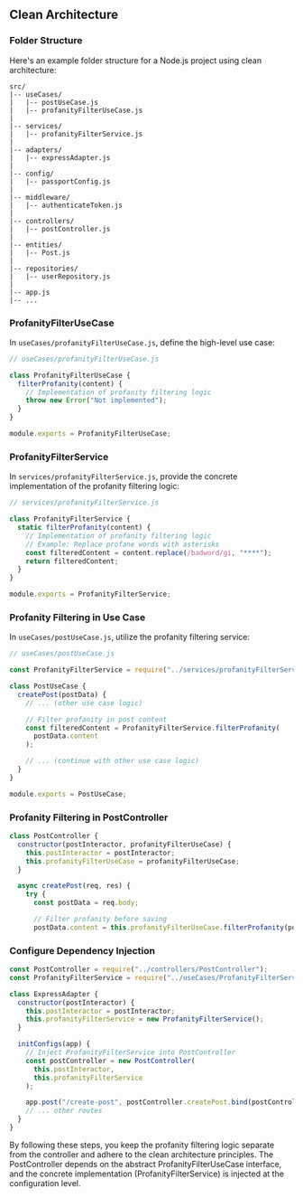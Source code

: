 ## Clean Architecture

### Folder Structure

Here's an example folder structure for a Node.js project using clean architecture:

```plaintext
src/
|-- useCases/
|   |-- postUseCase.js
|   |-- profanityFilterUseCase.js
|
|-- services/
|   |-- profanityFilterService.js
|
|-- adapters/
|   |-- expressAdapter.js
|
|-- config/
|   |-- passportConfig.js
|
|-- middleware/
|   |-- authenticateToken.js
|
|-- controllers/
|   |-- postController.js
|
|-- entities/
|   |-- Post.js
|
|-- repositories/
|   |-- userRepository.js
|
|-- app.js
|-- ...
```

### ProfanityFilterUseCase

In `useCases/profanityFilterUseCase.js`, define the high-level use case:

```javascript
// useCases/profanityFilterUseCase.js

class ProfanityFilterUseCase {
  filterProfanity(content) {
    // Implementation of profanity filtering logic
    throw new Error("Not implemented");
  }
}

module.exports = ProfanityFilterUseCase;
```

### ProfanityFilterService

In `services/profanityFilterService.js`, provide the concrete implementation of the profanity filtering logic:

```javascript
// services/profanityFilterService.js

class ProfanityFilterService {
  static filterProfanity(content) {
    // Implementation of profanity filtering logic
    // Example: Replace profane words with asterisks
    const filteredContent = content.replace(/badword/gi, "****");
    return filteredContent;
  }
}

module.exports = ProfanityFilterService;
```

### Profanity Filtering in Use Case

In `useCases/postUseCase.js`, utilize the profanity filtering service:

```javascript
// useCases/postUseCase.js

const ProfanityFilterService = require("../services/profanityFilterService");

class PostUseCase {
  createPost(postData) {
    // ... (other use case logic)

    // Filter profanity in post content
    const filteredContent = ProfanityFilterService.filterProfanity(
      postData.content
    );

    // ... (continue with other use case logic)
  }
}

module.exports = PostUseCase;
```

### Profanity Filtering in PostController

```javascript
class PostController {
  constructor(postInteractor, profanityFilterUseCase) {
    this.postInteractor = postInteractor;
    this.profanityFilterUseCase = profanityFilterUseCase;
  }

  async createPost(req, res) {
    try {
      const postData = req.body;

      // Filter profanity before saving
      postData.content = this.profanityFilterUseCase.filterProfanity(postData.content);
```

### Configure Dependency Injection

```javascript
const PostController = require("../controllers/PostController");
const ProfanityFilterService = require("../useCases/ProfanityFilterService");

class ExpressAdapter {
  constructor(postInteractor) {
    this.postInteractor = postInteractor;
    this.profanityFilterService = new ProfanityFilterService();
  }

  initConfigs(app) {
    // Inject ProfanityFilterService into PostController
    const postController = new PostController(
      this.postInteractor,
      this.profanityFilterService
    );

    app.post("/create-post", postController.createPost.bind(postController));
    // ... other routes
  }
}
```

By following these steps, you keep the profanity filtering logic separate from the controller and adhere to the clean architecture principles. The PostController depends on the abstract ProfanityFilterUseCase interface, and the concrete implementation (ProfanityFilterService) is injected at the configuration level.
